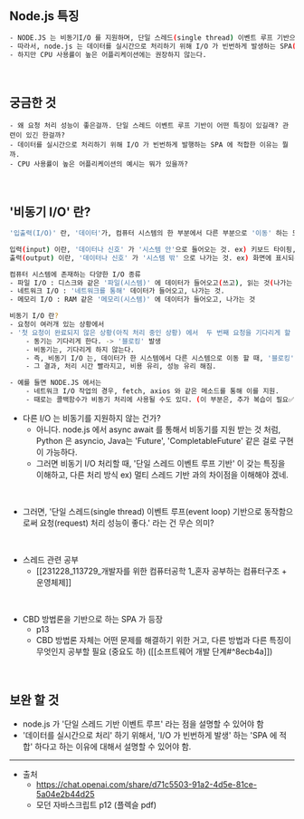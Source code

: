 


## Node.js 특징 
``` bash
- NODE.JS 는 비동기I/O 를 지원하며, 단일 스레드(single thread) 이벤트 루프 기반으로 동작함으로써 요청(request) 처리 성능이 좋다. 
- 따라서, node.js 는 데이터를 실시간으로 처리하기 위해 I/O 가 빈번하게 발생하는 SPA(single page application) 에 적합하다. 
- 하지만 CPU 사용률이 높은 어플리케이션에는 권장하지 않는다. 
```



<br>


## 궁금한 것 
```
- 왜 요청 처리 성능이 좋은걸까. 단일 스레드 이벤트 루프 기반이 어떤 특징이 있길래? 관련이 있긴 한걸까? 
- 데이터를 실시간으로 처리하기 위해 I/O 가 빈번하게 발행하는 SPA 에 적합한 이유는 뭘까. 
- CPU 사용률이 높은 어플리케이션의 예시는 뭐가 있을까? 
```

<br>


## '비동기 I/O' 란?
``` BASH
'입출력(I/O)' 란, '데이터'가, 컴퓨터 시스템의 한 부분에서 다른 부분으로 '이동' 하는 모든 프로세스, 를 의미 

입력(input) 이란, '데이터나 신호' 가 '시스템 안'으로 들어오는 것. ex) 키보드 타이핑, 네트워크를 통해 받는 데이터 
출력(output) 이란, '데이터나 신호' 가 '시스템 밖' 으로 나가는 것. ex) 화면에 표시되는 데이터, 네트워크를 통해 전송되는 데이터 

컴퓨터 시스템에 존재하는 다양한 I/O 종류
- 파일 I/O : 디스크와 같은 '파일(시스템)' 에 데이터가 들어오고(쓰고), 읽는 것(나가는 것).
- 네트워크 I/O : '네트워크를 통해' 데이터가 들어오고, 나가는 것. 
- 메모리 I/O : RAM 같은 '메모리(시스템)' 에 데이터가 들어오고, 나가는 것

비동기 I/O 란? 
- 요청이 여러개 있는 상황에서 
- '첫 요청이 완료되지 않은 상황(아직 처리 중인 상황) 에서  두 번째 요청을 기다리게 할 것 인지 여부' 에 따라, 동기 I/O VS 비동기 I/O 로 나뉜다.
	- 동기는 기다리게 한다. -> '블로킹' 발생
	- 비동기는, 기다리게 하지 않는다. 
	- 즉, 비동기 I/O 는, 데이터가 한 시스템에서 다른 시스템으로 이동 할 때, '블로킹'(해당 요청이 완료 될 때 까지 기다리는 것) 되지 않도록 처리 한다. 
	- 그 결과, 처리 시간 빨라지고, 비용 유리, 성능 유리 해짐.

- 예를 들면 NODE.JS 에서는 
	- 네트워크 I/O 작업의 경우, fetch, axios 와 같은 메소드를 통해 이를 지원.
	- 때로는 콜백함수가 비동기 처리에 사용될 수도 있다. (이 부분은, 추가 복습이 필요✅) 
```


- 다른 I/O 는 비동기를 지원하지 않는 건가? 
	- 아니다. node.js 에서 async await 를 통해서 비동기를 지원 받는 것 처럼, Python 은 asyncio, Java는 'Future', 'CompletableFuture' 같은 걸로 구현이 가능하다. 
	- 그러면 비동기 I/O 처리할 때, '단일 스레드 이벤트 루프 기반' 이 갖는 특징을 이해하고, 다른 처리 방식 ex) 멀티 스레드 기반 과의 차이점을 이해해야 겠네. 

<br>

- 그러면, '단일 스레드(single thread) 이벤트 루프(event loop) 기반으로 동작함으로써 요청(request) 처리 성능이 좋다.' 라는 건 무슨 의미? 

<br>

- 스레드 관련 공부 
	- [[231228_113729_개발자를 위한 컴퓨터공학 1_혼자 공부하는 컴퓨터구조 + 운영체제]]

<br>

- CBD 방법론을 기반으로 하는 SPA 가 등장 
	- p13
	- CBD 방법론 자체는 어떤 문제를 해결하기 위한 거고, 다른 방법과 다른 특징이 무엇인지 공부할 필요 (중요도 하) ([[소프트웨어 개발 단계#^8ecb4a]])


<br>

## 보완 할 것 
- node.js 가 '단일 스레드 기반 이벤트 루프' 라는 점을 설명할 수 있어야 함 
- '데이터를 실시간으로 처리' 하기 위해서, 'I/O 가 빈번하게 발생' 하는 'SPA 에 적합' 하다고 하는 이유에 대해서 설명할 수 있어야 함. 




---

- 출처 
	- https://chat.openai.com/share/d71c5503-91a2-4d5e-81ce-5a04e2b44d25
	- 모던 자바스크립트 p12 (플렉슬 pdf)



